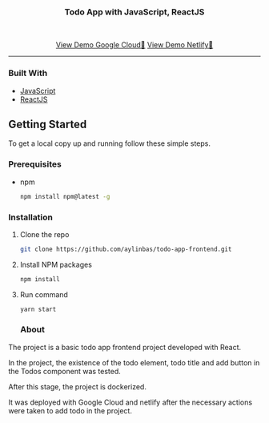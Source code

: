 <p align="center">
    <h3 align="center">Todo App with JavaScript, ReactJS</h3>
    <br />
        <p align="center">
        <a href="https://todo-app-frontend-335117.uc.r.appspot.com/">View Demo Google Cloud🚀</a>
        <a href="https://keen-sinoussi-97dcfa.netlify.app/">View Demo Netlify🚀</a>
    </p>
</p>


<hr>

### Built With
- [JavaScript](https://www.javascript.com/)
- [ReactJS](https://reactjs.org/)

<!-- GETTING STARTED -->

## Getting Started

To get a local copy up and running follow these simple steps.

### Prerequisites

- npm
  ```sh
  npm install npm@latest -g
  ```
### Installation

1. Clone the repo
   ```sh
   git clone https://github.com/aylinbas/todo-app-frontend.git
   ```
2. Install NPM packages
   ```sh
   npm install
   ```
3. Run command

   ```sh
   yarn start
   ```
   
   ### About
   
The project is a basic todo app frontend project developed with React.

In the project, the existence of the todo element, todo title and add button in the Todos component was tested.

After this stage, the project is dockerized.

It was deployed with Google Cloud and netlify after the necessary actions were taken to add todo in the project.
